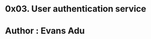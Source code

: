 0x03. User authentication service
============================================
Author : Evans Adu
============================================
